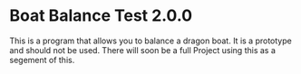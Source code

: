 # Boat Balance Test 2.0.0

This is a program that allows you to balance a dragon boat. It is a prototype and should not be used. There will soon be a full Project using this as a segement of this.
